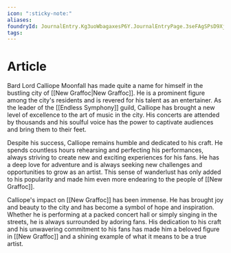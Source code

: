 ```yaml
---
icon: ":sticky-note:"
aliases: 
foundryId: JournalEntry.Kg3uoWbagaxesP6Y.JournalEntryPage.3seFAgSPsD9XjkCO
tags:
---
```


# Article
Bard Lord Calliope Moonfall has made quite a name for himself in the bustling city of [[New Graffoc|New Graffoc]]. He is a prominent figure among the city's residents and is revered for his talent as an entertainer. As the leader of the [[Endless Symphony]] guild, Calliope has brought a new level of excellence to the art of music in the city. His concerts are attended by thousands and his soulful voice has the power to captivate audiences and bring them to their feet.

Despite his success, Calliope remains humble and dedicated to his craft. He spends countless hours rehearsing and perfecting his performances, always striving to create new and exciting experiences for his fans. He has a deep love for adventure and is always seeking new challenges and opportunities to grow as an artist. This sense of wanderlust has only added to his popularity and made him even more endearing to the people of [[New Graffoc]].

Calliope's impact on [[New Graffoc]] has been immense. He has brought joy and beauty to the city and has become a symbol of hope and inspiration. Whether he is performing at a packed concert hall or simply singing in the streets, he is always surrounded by adoring fans. His dedication to his craft and his unwavering commitment to his fans has made him a beloved figure in [[New Graffoc]] and a shining example of what it means to be a true artist.
